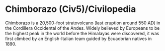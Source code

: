# Chimborazo (Civ5)/Civilopedia

Chimborazo is a 20,500-foot stratovolcano (last eruption around 550 AD) in the Cordillera Occidental of the Andes. Widely believed by Europeans to be the highest peak in the world before the Himalayas were discovered, it was first climbed by an English-Italian team guided by Ecuadorian natives in 1880.